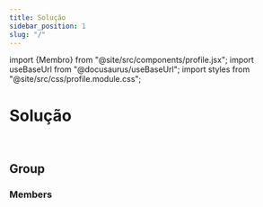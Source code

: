 ```yaml
---
title: Solução
sidebar_position: 1
slug: "/"
---
```

import {Membro} from "@site/src/components/profile.jsx";
import useBaseUrl from "@docusaurus/useBaseUrl";
import styles from "@site/src/css/profile.module.css";

# Solução
&emsp;

## Group
### Members
<div className={styles.profiles}>
    <Membro nome="Ana Marques" imagem={useBaseUrl("/img/integrantes/ana_marques.jpg")} linkedin="https://www.linkedin.com/in/ana-clara-madureira-marques/"></Membro>
    <Membro nome="Eduardo França Porto" imagem={useBaseUrl("/img/integrantes/eduardo_porto.jpg")} linkedin="https://www.linkedin.com/in/eduardo-franca-porto/"></Membro>
    <Membro nome="Gustavo Wagon Widman" imagem={useBaseUrl("/img/integrantes/gustavo_widman.jpg)} linkedin="https://www.linkedin.com/in/gustavo-widman/"></Membro>
    <Membro nome="Laura Padilha Bueno" imagem={useBaseUrl("/img/integrantes/laura_bueno.jpg")} linkedin="https://www.linkedin.com/in/laura-padilha-bueno-b358419a/"></Membro>
    <Membro nome="Luiz Fernando Villaça Leão" imagem={useBaseUrl("/img/integrantes/luiz_fernando.jpg")} linkedin="https://www.linkedin.com/in/luiz-fernando-villa%C3%A7a-le%C3%A3o-930568271/"></Membro>
    <Membro nome="Marco Antonio Rizzi" imagem={useBaseUrl("/img/integrantes/marco_rizzi.jpg")} linkedin="https://www.linkedin.com/in/marco-antonio-rizzi-620b56257/"></Membro>
    <Membro nome="Rodrigo Sales" imagem={useBaseUrl("/img/integrantes/rodrigo_sales.jpg")} linkedin="https://www.linkedin.com/in/rodrigo-sales-07/"></Membro>
</div>

